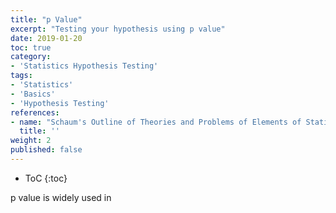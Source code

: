 ```yaml
---
title: "p Value"
excerpt: "Testing your hypothesis using p value"
date: 2019-01-20
toc: true
category:
- 'Statistics Hypothesis Testing'
tags:
- 'Statistics'
- 'Basics'
- 'Hypothesis Testing'
references:
- name: "Schaum's Outline of Theories and Problems of Elements of Statistics II, by Ruth Bernstein and Stephen Bernstein"
  title: ''
weight: 2
published: false
---
```


* ToC
{:toc}

p value is widely used in